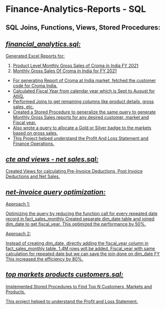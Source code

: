 # Finance-Analytics-Reports - SQL

## SQL Joins, Functions, Views, Stored Procedures: 

## *<u>financial_analytics.sql:<u/>*

Generated Excel Reports for:

1. Product Level Monthly Gross Sales of Croma in India FY 2021 
2. Monthly Gross Sales Of Croma in India for FY 2021

- For generating Report of Croma at India market, fetched the customer code for Croma India.
- Calculated Fiscal Year from calendar year which is Sept to August for AtliQ.
- Performed Joins to get remaining columns like product details, gross sales, etc.
- Created a Stored Procedure to generalize the same query to generate Monthly Gross Sales reports for any desired customer, market and Fiscal year.
- Also wrote a query to allocate a Gold or Silver badge to the markets based on gross sales.
- This Project helped understand the Profit And Loss Statement and Finance Operations.

## *<u>cte and views - net sales.sql:<u/>*

Created Views for calculating Pre-Invoice Deductions, Post Invoice Deductions and Net Sales.

## *<u>net-invoice query optimization:</u>*
Approach 1:

Optimizing the query by reducing the function call for every repeated date record in fact_sales_monthly 
Created separate dim_date table and joined dim_date to get fiscal_year.
This optimized the performance by 50%.

Approach 2:

Instead of creating dim_date, directly adding the fiscal_year column in fact_sales_monthly table.
1.4M rows will be added. Fiscal_year with same calculation for repeated date but we can save the join done on dim_date FY
This increased the efficiency by 80%.

## *<u>top markets products customers.sql:<u/>*

Implemented Stored Procedures to Find Top N Customers, Markets and Products.

This project helped to understand the Profit and Loss Statement.

